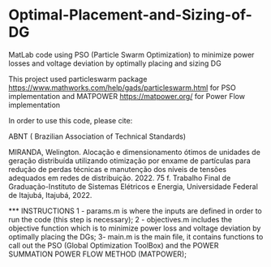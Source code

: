 # Optimal-Placement-and-Sizing-of-DG
MatLab code using PSO (Particle Swarm Optimization) to minimize power losses and voltage deviation by optimally placing and sizing DG

This project used particleswarm package https://www.mathworks.com/help/gads/particleswarm.html for PSO implementation
and MATPOWER https://matpower.org/ for Power Flow implementation

In order to use this code, please cite: 

ABNT ( Brazilian Association of Technical Standards)

MIRANDA, Welington. Alocação e dimensionamento ótimos de unidades de geração distribuída utilizando otimização por enxame de partículas para redução de perdas técnicas e manutenção dos níveis de tensões adequados em redes de distribuição. 2022. 75 f. Trabalho Final de Graduação-Instituto de Sistemas Elétricos e Energia, Universidade Federal de Itajubá, Itajubá, 2022.

*** INSTRUCTIONS
1 -  params.m is where the inputs are defined in order to run the code (this step is necessary);
2 - objectives.m includes the objective function which is to minimize power loss and voltage deviation by optimally placing the DGs;
3- main.m is the main file, it contains functions to call out the PSO (Global Optimization ToolBox) and the POWER SUMMATION POWER FLOW METHOD (MATPOWER);
